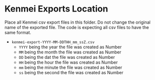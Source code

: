 # Kenmei Exports Location

Place all Kenmei csv export files in this folder.
Do not change the original name of the exported file.
The code is expecting all csv files to have the same format.
- `kenmei-export-YYYY-MM-DDTHH_mm_ssZ.csv`
  - `YYYY` being the year the file was created as Number
  - `MM` being the month the file was created as Number
  - `DD` being the dat the file was created as Number
  - `HH` being the hour the file was created as Number
  - `mm` being the minute the file was created as Number
  - `ss` being the second the file was created as Number
